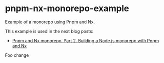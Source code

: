 # pnpm-nx-monorepo-example

Example of a monorepo using Pnpm and Nx.

This example is used in the next blog posts:

* [Pnpm and Nx monorepo. Part 2. Building a Node.js monorepo with Pnpm and Nx](https://www.javierbrea.com/blog/pnpm-nx-monorepo-02/)

Foo change